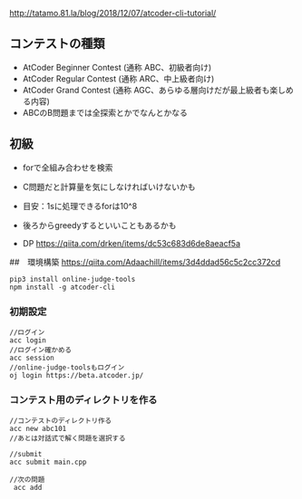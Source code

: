 http://tatamo.81.la/blog/2018/12/07/atcoder-cli-tutorial/
## コンテストの種類
- AtCoder Beginner Contest (通称 ABC、初級者向け)
- AtCoder Regular Contest (通称 ARC、中上級者向け)
- AtCoder Grand Contest (通称 AGC、あらゆる層向けだが最上級者も楽しめる内容)
- ABCのB問題までは全探索とかでなんとかなる

## 初級
- forで全組み合わせを検索
- C問題だと計算量を気にしなければいけないかも
- 目安：1sに処理できるforは10^8
- 後ろからgreedyするといいこともあるかも

- DP
https://qiita.com/drken/items/dc53c683d6de8aeacf5a


##　環境構築
https://qiita.com/Adaachill/items/3d4ddad56c5c2cc372cd
```
pip3 install online-judge-tools
npm install -g atcoder-cli
```

### 初期設定
```
//ログイン
acc login
//ログイン確かめる
acc session
//online-judge-toolsもログイン
oj login https://beta.atcoder.jp/
```

### コンテスト用のディレクトリを作る
```
//コンテストのディレクトリ作る
acc new abc101
//あとは対話式で解く問題を選択する

//submit
acc submit main.cpp

//次の問題
 acc add
```